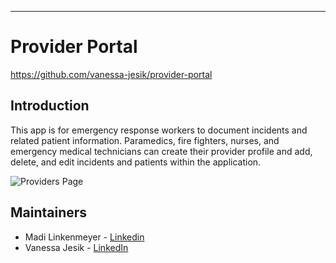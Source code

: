 ---

# Provider Portal

https://github.com/vanessa-jesik/provider-portal

## Introduction

This app is for emergency response workers to document incidents and related patient information. Paramedics, fire fighters, nurses, and emergency medical technicians can create their provider profile and add, delete, and edit incidents and patients within the application. 

![Providers Page](https://github.com/vanessa-jesik/provider-portal/assets/137927949/359e04c1-b94c-450c-8ff9-00f0f1f5ab7f)

## Maintainers

- Madi Linkenmeyer - [Linkedin](https://www.linkedin.com/in/madimcl/)
- Vanessa Jesik - [LinkedIn](https://www.linkedin.com/in/vanessa-jesik/)
